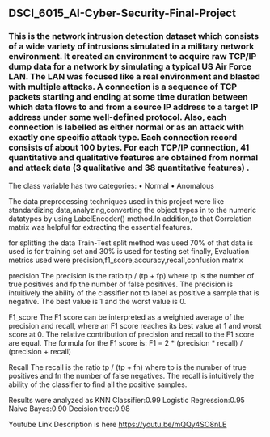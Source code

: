 ## DSCI_6015_AI-Cyber-Security-Final-Project


### This is the network intrusion detection dataset which consists of a wide variety of intrusions simulated in a military network environment. It created an environment to acquire raw TCP/IP dump data for a network by simulating a typical US Air Force LAN. The LAN was focused like a real environment and blasted with multiple attacks. A connection is a sequence of TCP packets starting and ending at some time duration between which data flows to and from a source IP address to a target IP address under some well-defined protocol. Also, each connection is labelled as either normal or as an attack with exactly one specific attack type. Each connection record consists of about 100 bytes. For each TCP/IP connection, 41 quantitative and qualitative features are obtained from normal and attack data (3 qualitative and 38 quantitative features) .

The class variable has two categories: • Normal • Anomalous

The data preprocessing techniques used in this project were like standardizing data,analyzing,converting the object types in to the numeric datatypes by using LabelEncoder() method.In addition,to that Correlation matrix was helpful for extracting the essential features.

for splitting the data Train-Test split method was used 70% of that data is used is for training set and 30% is used for testing set finally, Evaluation metrics used were precision,f1_score,accuracy,recall,confusion matrix

precision The precision is the ratio tp / (tp + fp) where tp is the number of true positives and fp the number of false positives. The precision is intuitively the ability of the classifier not to label as positive a sample that is negative. The best value is 1 and the worst value is 0.

F1_score The F1 score can be interpreted as a weighted average of the precision and recall, where an F1 score reaches its best value at 1 and worst score at 0. The relative contribution of precision and recall to the F1 score are equal. The formula for the F1 score is: F1 = 2 * (precision * recall) / (precision + recall)

Recall The recall is the ratio tp / (tp + fn) where tp is the number of true positives and fn the number of false negatives. The recall is intuitively the ability of the classifier to find all the positive samples.

Results were analyzed as KNN Classifier:0.99 Logistic Regression:0.95 Naive Bayes:0.90 Decision tree:0.98

Youtube Link Description is here https://youtu.be/mQQy4SO8nLE
